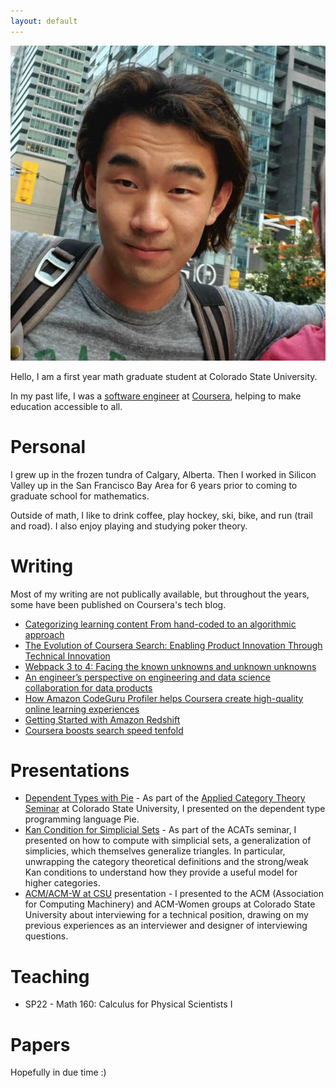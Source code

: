 ```yaml
---
layout: default
---
```



![myself](./photos/csu_math_photo.jpeg)

Hello, I am a first year math graduate student at Colorado State University.

In my past life, I was a [software engineer](https://www.linkedin.com/in/cl587/) at [Coursera](https://www.coursera.org/), helping to make education accessible to all.

# Personal

I grew up in the frozen tundra of Calgary, Alberta. Then I worked in Silicon Valley up in the San Francisco Bay Area for 6 years prior to coming to graduate school for mathematics.

Outside of math, I like to drink coffee, play hockey, ski, bike, and run (trail and road). I also enjoy playing and studying poker theory.

# Writing

Most of my writing are not publically available, but throughout the years, some have been published on Coursera's tech blog.

* [Categorizing learning content From hand-coded to an algorithmic approach](https://medium.com/coursera-engineering/data-driven-content-categorization-89de0104bcbd)
* [The Evolution of Coursera Search: Enabling Product Innovation Through Technical Innovation](https://medium.com/coursera-engineering/the-evolution-of-coursera-search-enabling-product-innovation-through-technical-innovation-6658617cc330)
* [Webpack 3 to 4: Facing the known unknowns and unknown unknowns](https://medium.com/coursera-engineering/webpack-3-to-4-facing-the-known-unknowns-and-unknown-unknowns-cdfeb817faf8)
* [An engineer’s perspective on engineering and data science collaboration for data products](https://medium.com/coursera-engineering/an-engineers-perspective-on-engineering-and-data-science-collaboration-for-data-products-84cf9b38cd52)
* [How Amazon CodeGuru Profiler helps Coursera create high-quality online learning experiences](https://aws.amazon.com/blogs/devops/coursera-codeguru-profiler/)
* [Getting Started with Amazon Redshift](https://www.slideshare.net/AmazonWebServices/getting-started-with-amazon-redshift-64031564)
* [Coursera boosts search speed tenfold](https://resources.algolia.com/customer-stories/coursera)

# Presentations

* [Dependent Types with Pie](https://www.youtube.com/watch?v=48lio_3FhAo) - As part of the [Applied Category Theory Seminar](https://www.math.colostate.edu/~jwilson/ACTS.html) at Colorado State University, I presented on the dependent type programming language Pie.
* [Kan Condition for Simplicial Sets](https://www.youtube.com/watch?v=HVYsL8NJKtw) - As part of the ACATs seminar, I presented on how to compute with simplicial sets, a generalization of simplicies, which themselves generalize triangles. In particular, unwrapping the category theoretical definitions and the strong/weak Kan conditions to understand how they provide a useful model for higher categories.
* [ACM/ACM-W at CSU](https://www.cs.colostate.edu/~acm/) presentation - I presented to the ACM (Association for Computing Machinery) and ACM-Women groups at Colorado State University about interviewing for a technical position, drawing on my previous experiences as an interviewer and designer of interviewing questions.

# Teaching

* SP22 - Math 160: Calculus for Physical Scientists I

# Papers

Hopefully in due time :)

